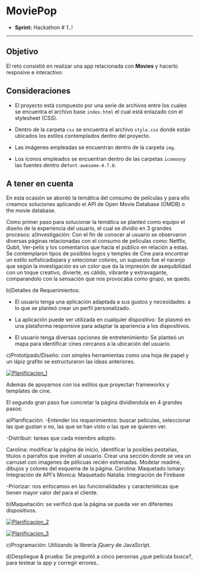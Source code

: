 # MoviePop

* **Sprint:** Hackathon # 1..!


***


## Objetivo

El reto consistió en realizar una app relacionada con **Movies** y hacerlo resposive e interactivo:

## Consideraciones

* El proyecto está compuesto por una serie de archivos entre los cuales se
encuentra el archivo base `index.html` el cual está enlazado con el
stylesheet (CSS).

* Dentro de la carpeta `css` se encuentra el archivo `style.css` donde están 
ubicados los estilos contemplados dentro del proyecto.

* Las imágenes empleadas se encuentran dentro de la carpeta `img`.

* Los iconos empleados se encuentran dentro de las carpetas `icomoon`y
las fuentes dentro de`font-awesome-4.7.0`.

## A tener en cuenta

En esta ocasión se abordó la temática del consumo de películas y para ello creamos soluciones aplicando el API de Open Movie Database (OMDB) o the movie database.

Como primer paso para solucionar la temática se planteó como equipo el diseño de la experiencia del usuario, el cual se dividio en 3 grandes procesos:
a)Investigación:
Con el fin de conocer al usuario se observaron diversas páginas relacionadas con el consumo de películas como: Netflix, Qubit, Ver-pelis y los comentarios que hacía el público en relación a estas.
Se contemplaron tipos de posibles logos y temples de Cine para encontrar un estilo sofisticadopara y selecionar colores, un supuesto fue el naranjo que según la investigación es un color que da la impresión de asequibilidad con un toque creativo, divierte, es cálido, vibrante y extravagante, comparandolo con la sensación que nos provocaba como grupo, se quedo.

b)Detalles de Requerimientos:
* El usuario tenga una aplicación adaptada a sus gustos y necesidades: a lo que se planteó crear un perfil personalizado.

* La aplicación puede ser utilizada en cualquier dispositivo: Se plasmó en una plataforma responsive para adaptar la apariencia a los dispositivos.

* El usuario tenga diversas opciones de entretenimiento: Se planteó un mapa para identificar cines cercanos a la ubicación del usuario.


c)Prototipado/Diseño: con simples herramientas como una hoja de papel y un lápiz grafito se estructuraron las ideas anteriores.

<a href="https://ibb.co/ka75wm"><img src="https://preview.ibb.co/gz4796/Planificacion_1.jpg" alt="Planificacion_1" border="0"></a>


Además de apoyarnos con los estilos que proyectan frameworks y templates de cine.

El segundo gran paso fue concretar la página dividiendola en 4 grandes pasos:

a)Planificación:
-Entender los requerimientos: buscar películas, seleccionar las que gustan o no, las que se han visto o las que se quieren ver.

-Distribuir: tareas que cada miembro adopto.

Carolina: modificar la página de inicio, identificar la posibles pestañas, titulos o parrafos que inviten al usuario.
Crear una sección donde se vea un carrusel con imagenes de pélicuas recién estrenadas. 
Modelar readme, dibujos y colores del esquema de la página.
Carolina: Maquetado
Ismary: Integración de API's
Monica: Maquetado
Natalia: Integración de Firebase



-Priorizar: nos enfocamos en las funcionalidades y características que tienen mayor valor del para el cliente.

b)Maquetación: se verificó que la página se pueda ver en diferentes dispositivos.

<a href="https://ibb.co/isVfU6"><img src="https://preview.ibb.co/emasbm/Planificacion_2.jpg" alt="Planificacion_2" border="0"></a>

<a href="https://ibb.co/g54M2R"><img src="https://preview.ibb.co/hEW12R/Planificacion_3.jpg" alt="Planificacion_3" border="0"></a>

c)Programación: Utilizando la librería jQuery de JavaScript.

d)Despliegue & prueba:
Se preguntó a cinco personas ¿qué película busca?, para testear la app y corregir errores..


